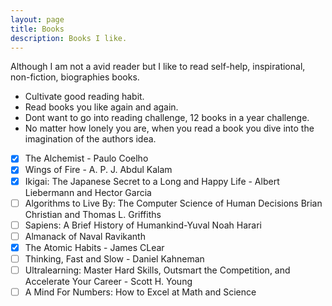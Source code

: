 ```yaml
---
layout: page
title: Books
description: Books I like.
---
```


Although I am not a avid reader but I like to read self-help, inspirational, non-fiction, biographies books. 

- Cultivate good reading habit.
- Read books you like again and again.
- Dont want to go into reading challenge, 12 books in a year challenge.
- No matter how lonely you are, when you read a book you dive into the imagination of the authors idea.


- [x] The Alchemist - Paulo Coelho
- [x] Wings of Fire - A. P. J. Abdul Kalam
- [x] Ikigai: The Japanese Secret to a Long and Happy Life - Albert Liebermann and Hector Garcia
- [ ] Algorithms to Live By: The Computer Science of Human Decisions Brian Christian and Thomas L. Griffiths
- [ ] Sapiens: A Brief History of Humankind-Yuval Noah Harari 
- [ ] Almanack of Naval Ravikanth
- [x] The Atomic Habits - James CLear
- [ ] Thinking, Fast and Slow - Daniel Kahneman
- [ ] Ultralearning: Master Hard Skills, Outsmart the Competition, and Accelerate Your Career - Scott H. Young
- [ ] A Mind For Numbers: How to Excel at Math and Science